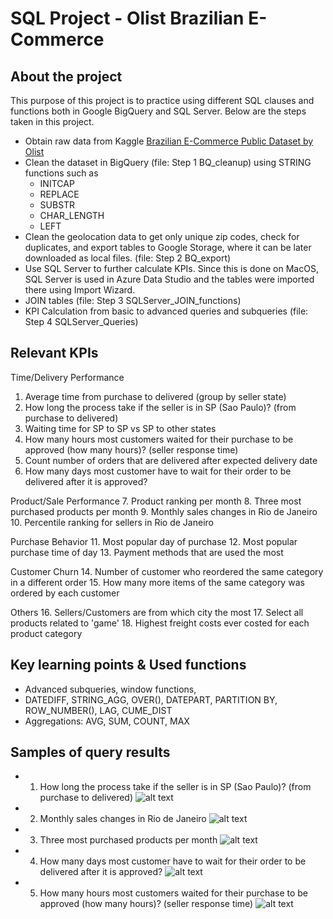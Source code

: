# SQL Project - Olist Brazilian E-Commerce
## About the project
This purpose of this project is to practice using different SQL clauses and functions both in Google BigQuery and SQL Server. Below are the steps taken in this project.

- Obtain raw data from Kaggle <a href="https://www.kaggle.com/datasets/olistbr/brazilian-ecommerce" target="_blank">Brazilian E-Commerce Public Dataset by Olist</a>
- Clean the dataset in BigQuery (file: Step 1 BQ_cleanup) using STRING functions such as
  - INITCAP
  - REPLACE
  - SUBSTR
  - CHAR_LENGTH
  - LEFT
- Clean the geolocation data to get only unique zip codes, check for duplicates, and export tables to Google Storage, where it can be later downloaded as local files. (file: Step 2 BQ_export)
- Use SQL Server to further calculate KPIs. Since this is done on MacOS, SQL Server is used in Azure Data Studio and the tables were imported there using Import Wizard.
- JOIN tables (file: Step 3 SQLServer_JOIN_functions)
- KPI Calculation from basic to advanced queries and subqueries (file: Step 4 SQLServer_Queries)

## Relevant KPIs

Time/Delivery Performance
1. Average time from purchase to delivered (group by seller state)
2. How long the process take if the seller is in SP (Sao Paulo)? (from purchase to delivered)
3. Waiting time for SP to SP vs SP to other states
4. How many hours most customers waited for their purchase to be approved (how many hours)? (seller response time)
5. Count number of orders that are delivered after expected delivery date
6. How many days most customer have to wait for their order to be delivered after it is approved?

Product/Sale Performance
7. Product ranking per month
8. Three most purchased products per month
9. Monthly sales changes in Rio de Janeiro
10. Percentile ranking for sellers in Rio de Janeiro

Purchase Behavior
11. Most popular day of purchase
12. Most popular purchase time of day
13. Payment methods that are used the most

Customer Churn
14. Number of customer who reordered the same category in a different order
15. How many more items of the same category was ordered by each customer

Others
16. Sellers/Customers are from which city the most
17. Select all products related to 'game'
18. Highest freight costs ever costed for each product category

## Key learning points & Used functions
- Advanced subqueries, window functions,
- DATEDIFF, STRING_AGG, OVER(), DATEPART, PARTITION BY, ROW_NUMBER(), LAG, CUME_DIST
- Aggregations: AVG, SUM, COUNT, MAX

## Samples of query results
- 1) How long the process take if the seller is in SP (Sao Paulo)? (from purchase to delivered)
    ![alt text](https://github.com/jassjitsupa/GIF_jajitsupa/blob/main/BrazilEC1?raw=true)
- 2) Monthly sales changes in Rio de Janeiro
    ![alt text](https://github.com/jassjitsupa/GIF_jajitsupa/blob/main/BrazilEC2?raw=true)
- 3) Three most purchased products per month
    ![alt text](https://github.com/jassjitsupa/GIF_jajitsupa/blob/main/BrazilEC3?raw=true)
- 4) How many days most customer have to wait for their order to be delivered after it is approved?
    ![alt text](https://github.com/jassjitsupa/GIF_jajitsupa/blob/main/BrazilEC4?raw=true)
- 5) How many hours most customers waited for their purchase to be approved (how many hours)? (seller response time)
    ![alt text](https://github.com/jassjitsupa/GIF_jajitsupa/blob/main/BrazilEC5?raw=true)
